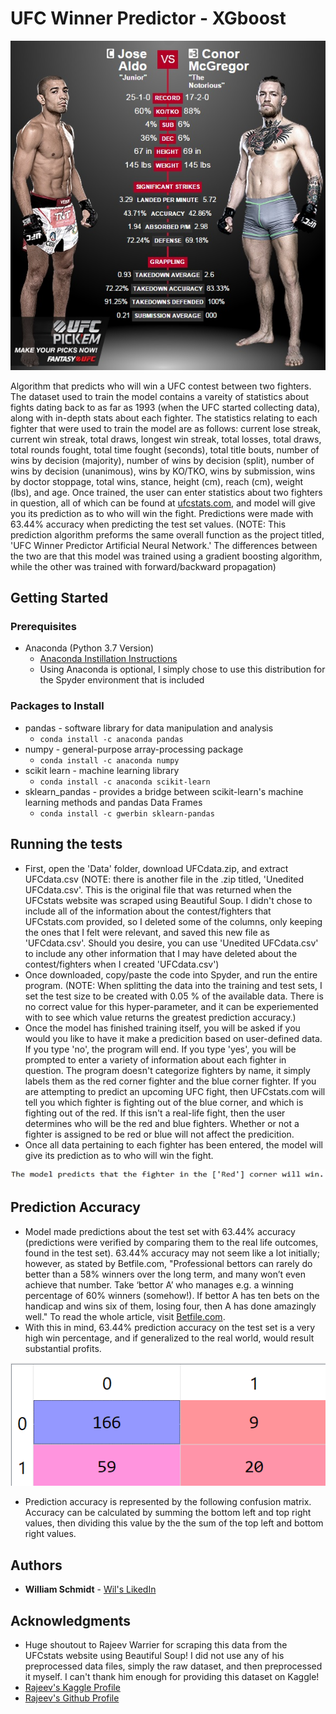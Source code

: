 # UFC Winner Predictor - XGboost

![What](Images/aldo1.png)

Algorithm that predicts who will win a UFC contest between two fighters. The dataset used to train the model contains a vareity of statistics about fights dating back to as far as 1993 (when the UFC started collecting data), along with in-depth stats about each fighter. The statistics relating to each fighter that were used to train the model are as follows: current lose streak, current win streak, total draws, longest win streak, total losses, total draws, total rounds fought, total time fought (seconds), total title bouts, number of wins by decision (majority), number of wins by decision (split), number of wins by decision (unanimous), wins by KO/TKO, wins by submission, wins by doctor stoppage, total wins, stance, height (cm), reach (cm), weight (lbs), and age. Once trained, the user can enter statistics about two fighters in question, all of which can be found at [ufcstats.com](http://www.ufcstats.com/fighter-details/f4c49976c75c5ab2), and model will give you its prediction as to who will win the fight. Predictions were made with 63.44% accuracy when predicting the test set values. (NOTE: This prediction algorithm preforms the same overall function as the project titled, 'UFC Winner Predictor Artificial Neural Network.' The differences between the two are that this model was trained using a gradient boosting algorithm, while the other was trained with forward/backward propagation) 

## Getting Started
### Prerequisites
* Anaconda (Python 3.7 Version)
  - [Anaconda Instillation Instructions](https://docs.anaconda.com/anaconda/install/)
  - Using Anaconda is optional, I simply chose to use this distribution for the Spyder environment that is included

### Packages to Install
* pandas - software library for data manipulation and analysis
  - `conda install -c anaconda pandas`
* numpy - general-purpose array-processing package
  - `conda install -c anaconda numpy`
* scikit learn - machine learning library
  - `conda install -c anaconda scikit-learn`
* sklearn_pandas - provides a bridge between scikit-learn's machine learning methods and pandas Data Frames
  - `conda install -c gwerbin sklearn-pandas`
  
## Running the tests
* First, open the 'Data' folder, download UFCdata.zip, and extract UFCdata.csv (NOTE: there is another file in the .zip titled, 'Unedited UFCdata.csv'. This is the original file that was returned when the UFCstats website was scraped using Beautiful Soup. I didn't chose to include all of the information about the contest/fighters that UFCstats.com provided, so I deleted some of the columns, only keeping the ones that I felt were relevant, and saved this new file as 'UFCdata.csv'. Should you desire, you can use 'Unedited UFCdata.csv' to include any other information that I may have deleted about the contest/fighters when I created 'UFCdata.csv')
* Once downloaded, copy/paste the code into Spyder, and run the entire program. (NOTE: When splitting the data into the training and test sets, I set the test size to be created with 0.05 % of the available data. There is no correct value for this hyper-parameter, and it can be experiemented with to see which value returns the greatest prediction accuracy.)
* Once the model has finished training itself, you will be asked if you would you like to have it make a predicition based on user-defined data. If you type 'no', the program will end. If you type 'yes', you will be prompted to enter a variety of information about each fighter in question. The program doesn't categorize fighters by name, it simply labels them as the red corner fighter and the blue corner fighter. If you are attempting to predict an upcoming UFC fight, then UFCstats.com will tell you which fighter is fighting out of the blue corner, and which is fighting out of the red. If this isn't a real-life fight, then the user determines who will be the red and blue fighters. Whether or not a fighter is assigned to be red or blue will not affect the predicition. 
* Once all data pertaining to each fighter has been entered, the model will give its prediction as to who will win the fight.

![What](Images/prediction.png)

## Prediction Accuracy
* Model made predictions about the test set with 63.44% accuracy (predictions were verified by comparing them to the real life outcomes, found in the test set). 63.44% accuracy may not seem like a lot initially; however, as stated by Betfile.com, "Professional bettors can rarely do better than a 58% winners over the long term, and many won’t even achieve that number. Take ‘bettor A’ who manages e.g. a winning percentage of 60% winners (somehow!). If bettor A has ten bets on the handicap and wins six of them, losing four, then A has done amazingly well." To read the whole article, visit [Betfile.com](http://betfile.com/winning-percentages-in-betting/). 
* With this in mind, 63.44% prediction accuracy on the test set is a very high win percentage, and if generalized to the real world, would result substantial profits.

![What](Images/cm.png)

* Prediction accuracy is represented by the following confusion matrix. Accuracy can be calculated by summing the bottom left and top right values, then dividing this value by the the sum of the top left and bottom right values.

## Authors
* **William Schmidt** - [Wil's LikedIn](https://www.linkedin.com/in/william-schmidt-152431168/)

## Acknowledgments

* Huge shoutout to Rajeev Warrier for scraping this data from the UFCstats website using Beautiful Soup! I did not use any of his preprocessed data files, simply the raw dataset, and then preprocessed it myself. I can't thank him enough for providing this dataset on Kaggle!
* [Rajeev's Kaggle Profile](https://www.kaggle.com/rajeevw)
* [Rajeev's Github Profile](https://github.com/WarrierRajeev?tab=repositories)
